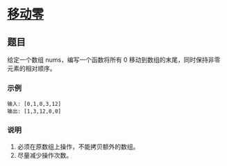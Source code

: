 # [移动零](https://leetcode-cn.com/explore/interview/card/top-interview-questions-easy/1/array/28/)

## 题目

给定一个数组 nums，编写一个函数将所有 0 移动到数组的末尾，同时保持非零元素的相对顺序。

### 示例

```
输入: [0,1,0,3,12]
输出: [1,3,12,0,0]
```

### 说明

1. 必须在原数组上操作，不能拷贝额外的数组。
2. 尽量减少操作次数。   
